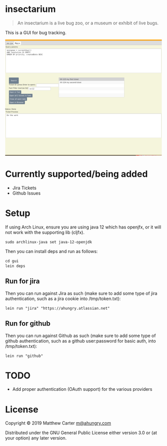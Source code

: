 # insectarium

> An insectarium is a live bug zoo, or a museum or exhibit of live bugs.

This is a GUI for bug tracking.

![insectarium](https://github.com/ahungry/insectarium/blob/master/insectarium.png)

# Currently supported/being added

- Jira Tickets
- Github Issues

# Setup

If using Arch Linux, ensure you are using java 12 which has openjfx,
or it will not work with the supporting lib (cljfx).

```
sudo archlinux-java set java-12-openjdk
```

Then you can install deps and run as follows:

```
cd gui
lein deps
```

## Run for jira

Then you can run against Jira as such (make sure to add some type of
jira authentication, such as a jira cookie into /tmp/token.txt):

```
lein run "jira" "https://ahungry.atlassian.net"
```

## Run for github

Then you can run against Github as such (make sure to add some type of
github authentication, such as a github user:password for basic auth, into /tmp/token.txt):

```
lein run "github"
```

# TODO

- Add proper authentication (OAuth support) for the various providers

# License

Copyright © 2019 Matthew Carter <m@ahungry.com>

Distributed under the GNU General Public License either version 3.0 or (at
your option) any later version.
